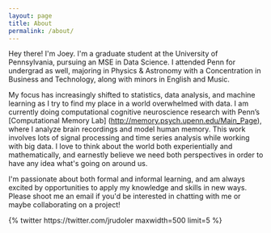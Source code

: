 ```yaml
---
layout: page
title: About
permalink: /about/
---
```

Hey there! I'm Joey. I'm a graduate student at the University of Pennsylvania, pursuing an MSE in Data Science. I attended Penn for undergrad as well, majoring in Physics & Astronomy with a Concentration in Business and Technology, along with minors in English and Music. 

My focus has increasingly shifted to statistics, data analysis, and machine learning as I try to find my place in a world overwhelmed with data. I am currently doing computational cognitive neuroscience research with Penn’s [Computational Memory Lab] (http://memory.psych.upenn.edu/Main_Page), where I analyze brain recordings and model human memory. This work involves lots of signal processing and time series analysis while working with big data. I love to think about the world both experientially and mathematically, and earnestly believe we need both perspectives in order to have any idea what's going on around us. 

I'm passionate about both formal and informal learning, and am always excited by opportunities to apply my knowledge and skills in new ways. Please shoot me an email if you'd be interested in chatting with me or maybe collaborating on a project!
<div class='jekyll-twitter-plugin'>
    {% twitter https://twitter.com/jrudoler maxwidth=500 limit=5 %}
</div>
